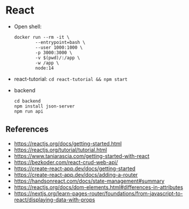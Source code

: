 # React

- Open shell:
  ```shell
  docker run --rm -it \
          --entrypoint=bash \
          --user 1000:1000 \
          -p 3000:3000 \
          -v $(pwd)/:/app \
          -w /app \
          node:14
  ```

- react-tutorial: `cd react-tutorial && npm start`

- backend
  ```shell
  cd backend
  npm install json-server
  npm run api
  ```

## References
- https://reactjs.org/docs/getting-started.html
- https://reactjs.org/tutorial/tutorial.html
- https://www.taniarascia.com/getting-started-with-react
- https://bezkoder.com/react-crud-web-api/
- https://create-react-app.dev/docs/getting-started
- https://create-react-app.dev/docs/adding-a-router
- https://handsonreact.com/docs/state-management#summary
- https://reactjs.org/docs/dom-elements.html#differences-in-attributes
- https://nextjs.org/learn-pages-router/foundations/from-javascript-to-react/displaying-data-with-props
